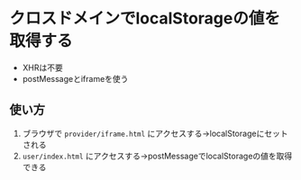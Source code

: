 # クロスドメインでlocalStorageの値を取得する

- XHRは不要
- postMessageとiframeを使う

## 使い方

1. ブラウザで `provider/iframe.html` にアクセスする→localStorageにセットされる
2. `user/index.html` にアクセスする→postMessageでlocalStorageの値を取得できる
